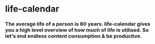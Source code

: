 # life-calendar

### The average life of a person is 80 years. life-calendar gives you a high level overview of how much of life is utilised. So let's end endless content consumption & be productive.
